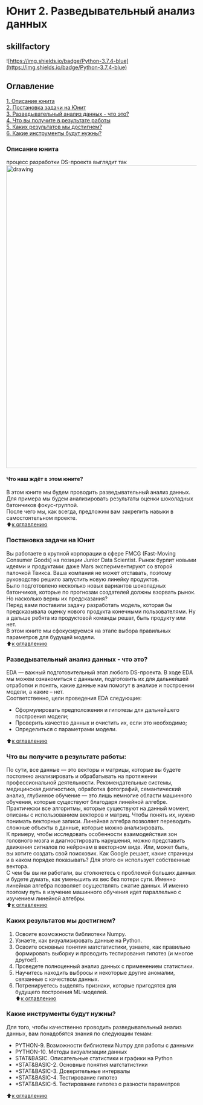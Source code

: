 # Юнит 2. Разведывательный анализ данных
## skillfactory
![https://img.shields.io/badge/Python-3.7.4-blue](https://img.shields.io/badge/Python-3.7.4-blue)

## Оглавление  
[1. Описание юнита](https://github.com/alex-sokolov2011/my_study/blob/master/SkillFactory/DST_10/unit_2/README.md#Описание-юнита)  
[2. Постановка задачи на Юнит](https://github.com/alex-sokolov2011/my_study/blob/master/SkillFactory/DST_10/unit_2/README.md#Постановка-задачи-на-Юнит)  
[3. Разведывательный анализ данных - что это?](https://github.com/alex-sokolov2011/my_study/blob/master/SkillFactory/DST_10/unit_2/README.md#Разведывательный-анализ-данных---что-это)  
[4. Что вы получите в результате работы](https://github.com/alex-sokolov2011/my_study/blob/master/SkillFactory/DST_10/unit_2/README.md#Что-вы-получите-в-результате-работы)  
[5. Каких результатов мы достигнем?](https://github.com/alex-sokolov2011/my_study/blob/master/SkillFactory/DST_10/unit_2/README.md#Каких-результатов-мы-достигнем)  
[6. Какие инструменты будут нужны?](https://github.com/alex-sokolov2011/my_study/blob/master/SkillFactory/DST_10/unit_2/README.md#Какие-инструменты-будут-нужны)  

### Описание юнита  
процесс разработки DS-проекта выглядит так  
<img src="https://github.com/alex-sokolov2011/my_study/blob/master/SkillFactory/DST_10/unit_2/pictures_and_schemes/ds-scheme.png" alt="drawing" width="800"/>
#### Что наш ждёт в этом юните?  
В этом юните мы будем проводить разведывательный анализ данных. Для примера мы будем анализировать результаты оценки шоколадных батончиков фокус-группой.  
После чего мы, как всегда, предложим вам закрепить навыки в самостоятельном проекте.  
:arrow_up:[к оглавлению](https://github.com/alex-sokolov2011/my_study/blob/master/SkillFactory/DST_10/unit_2/README.md#Оглавление)

### Постановка задачи на Юнит  
Вы работаете в крупной корпорации в сфере FMCG (Fast-Moving Consumer Goods) на позиции Junior Data Scientist. Рынок бурлит новыми идеями и продуктами: даже Mars экспериментируют со второй палочкой Твикса. Ваша компания не может отставать, поэтому руководство решило запустить новую линейку продуктов.  
Было подготовлено несколько новых вариантов шоколадных батончиков, которые по прогнозам создателей должны взорвать рынок. Но насколько верны их предсказания?  
Перед вами поставили задачу разработать модель, которая бы предсказывала оценку нового продукта конечными пользователями. Ну а дальше ребята из продуктовой команды решат, быть продукту или нет.  
В этом юните мы сфокусируемся на этапе выбора правильных параметров для будущей модели.  
:arrow_up:[к оглавлению](https://github.com/alex-sokolov2011/my_study/blob/master/SkillFactory/DST_10/unit_2/README.md#Оглавление)

### Разведывательный анализ данных - что это?  
EDA — важный подготовительный этап любого DS-проекта. В ходе EDA мы можем ознакомиться с данными, подготовить их для дальнейшей отработки и понять, какие данные нам помогут в анализе и построении модели, а какие – нет.  
Соответственно, цели проведения EDA следующие:  
- Сформулировать предположения и гипотезы для дальнейшего построения модели;  
- Проверить качество данных и очистить их, если это необходимо;  
- Определиться с параметрами модели.  

:arrow_up:[к оглавлению](https://github.com/alex-sokolov2011/my_study/blob/master/SkillFactory/DST_10/unit_2/README.md#Оглавление)

### Что вы получите в результате работы:
По сути, все данные — это векторы и матрицы, которые вы будете постоянно анализировать и обрабатывать на протяжении профессиональной деятельности. Рекомендательные системы, медицинская диагностика, обработка фотографий, семантический анализ, глубинное обучение — это лишь немногие области машинного обучения, которые существуют благодаря линейной алгебре.  
Практически все алгоритмы, которые существуют на данный момент, описаны с использованием векторов и матриц. Чтобы понять их, нужно понимать векторные записи. Линейная алгебра позволяет переводить сложные объекты в данные, которые можно анализировать.  
К примеру, чтобы исследовать особенности взаимодействия зон головного мозга и диагностировать нарушения, можно представить движения сигналов по нейронам в векторном виде. Или, может быть, вы хотите создать свой поисковик. Как Google решает, какие страницы и в каком порядке показывать? Для этого он использует собственные вектора.  
С чем бы вы ни работали, вы столкнетесь с проблемой больших данных и будете думать, как уменьшить их вес без потери сути. Именно линейная алгебра позволяет осуществлять сжатие данных. И именно поэтому путь в изучение машинного обучения идет параллельно с изучением линейной алгебры.  
:arrow_up:[к оглавлению](https://github.com/alex-sokolov2011/my_study/blob/master/SkillFactory/DST_10/unit_2/README.md#Оглавление)

### Каких результатов мы достигнем?  
1. Освоите возможности библиотеки Numpy.  
2. Узнаете, как визуализировать данные на Python.  
3. Освоите основные понятия матстатистики, узнаете, как правильно формировать выборку и проводить тестирования гипотез (и многое другое!).  
4. Проведете полноценный анализ данных с применением статистики.  
5. Научитесь находить выбросы и некоторые другие аномалии, связанные с качеством данных.  
6. Потренируетесь выделять признаки, которые пригодятся для будущего построения ML-моделей.  
:arrow_up:[к оглавлению](https://github.com/alex-sokolov2011/my_study/blob/master/SkillFactory/DST_10/unit_2/README.md#Оглавление)

### Какие инструменты будут нужны?
Для того, чтобы качественно проводить разведывательный анализ данных, вам понадобятся знания по следующим темам:  
- PYTHON-9. Возможности библиотеки Numpy для работы с данными
- PYTHON-10. Методы визуализации данных
- STAT&BASIC. Описательные статистики и графики на Python
- *STAT&BASIC-2. Основные понятия матстатистики
- *STAT&BASIC-3. Доверительные интервалы
- *STAT&BASIC-4. Тестирование гипотез
- *STAT&BASIC-5. Тестирование гипотез о разности параметров

:arrow_up:[к оглавлению](https://github.com/luhakv/study_works/blob/master/SkillFactory/unit_2/README.md#Оглавление)
